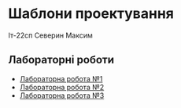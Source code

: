 # Шаблони проектування

Іт-22сп Северин Максим

## Лабораторні роботи

- [Лабораторна робота №1](./lab-1/Builder.md)
- [Лабораторна робота №2](./lab-2/Adapter.md)
- [Лабораторна робота №3](./lab-3/Strategy.md)
